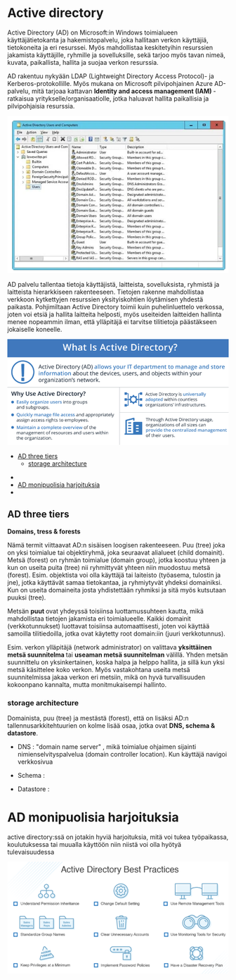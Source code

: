 # Active directory

Active Directory (AD) on Microsoft:in Windows toimialueen käyttäjätietokanta ja hakemistopalvelu, joka hallitaan verkon käyttäjiä, tietokoneita ja eri resurssei. Myös mahdollistaa keskitetyihin resurssien jakamista käyttäjille, ryhmille ja sovelluksille, sekä tarjoo myös tavan nimeä, kuvata, paikallista, hallita ja suojaa verkon resurssia.

AD rakentuu nykyään LDAP (Lightweight Directory Access Protocol)- ja Kerberos-protokollille. Myös mukana on Microsoft pilvipohjainen Azure AD-palvelu, mitä tarjoaa kattavan <b> Identity and access management (IAM) </b> -  ratkaisua yritykselle/organisaatiolle, jotka haluavat hallita paikallisia ja pilvipohjaisia resurssia.

![Alt text](images/active-directory-1.PNG)

AD palvelu tallentaa tietoja käyttäjistä, laitteista, sovelluksista, ryhmistä ja laitteista hierarkkiseen rakenteeseen. Tietojen rakenne mahdollistaa verkkoon kytkettyjen resurssien yksityiskohtien löytämisen yhdestä paikasta. Pohjimiltaan Active Directory toimii kuin puhelinluettelo verkossa, joten voi etsiä ja hallita laitteita helposti, myös useiteiden laitteiden hallinta menee nopeammin ilman, että ylläpitäjä ei tarvitse tilitietoja päästäkseen jokaiselle koneelle.

![Alt text](images/active-directory-3.PNG)

* [AD three tiers](#AD-three-tiers)
    * [storage architecture](#storage-architecture)
- [](#)
- [AD monipuolisia harjoituksia](#AD-monipuolisia-harjoituksia)
- [](#)


## AD three tiers

<b>Domains, tress & forests </b> <br>

Nämä termit viittaavat AD:n sisäisen loogisen rakenteeseen. Puu (tree) joka on yksi toimialue tai objektiryhmä, joka seuraavat alialueet (child domainit). Metsä (forest) on ryhmän toimialue (domain group), jotka koostuu yhteen ja kun on useita puita (tree) nii ryhmittyvät yhteen niin muodostuu metsä (forest). Esim. objektista voi olla käyttäjä tai laiteisto (työasema, tulostin ja jne), jotka käyttävät samaa tietokantaa, ja ryhmiytyvät yhdeksi domainiksi. Kun on useita domaineita josta yhdistettään ryhmiksi ja sitä myös kutsutaan puuksi (tree).

Metsän <b> puut </b> ovat yhdeyssä toisiinsa luottamussuhteen kautta, mikä mahdollistaa tietojen jakamista eri toimialueelle. Kaikki domainit (verkkotunnukset) luottavat toisiinsa automaattisesti, joten voi käyttää samoilla tilitiedoilla, jotka ovat käytetty root domain:iin (juuri verkkotunnus). 

Esim. verkon ylläpitäjä (network administrator) on valittava <b> yksittäinen metsä suunnitelma </b> tai <b> useaman metsä suunnitelman</b> välillä. Yhden metsän suunnittelu on yksinkertainen, koska halpa ja helppo hallita, ja sillä kun yksi metsä käsittelee koko verkon. Myös vastakohtana useita metsä suunnitelmissa jakaa verkon eri metsiin, mikä on hyvä turvallisuuden kokoonpano kannalta, mutta monitmukaisempi hallinto.

### storage architecture

Domainista, puu (tree) ja mestästä (forest), että on lisäksi AD:n tallennusarkkitehtuurien on kolme lisää osaa, jotka ovat <b>DNS, schema & datastore</b>.

- DNS : "domain name server" , mikä toimialue ohjaimen sijainti nimienselvityspalvelua (domain controller location). Kun käyttäjä navigoi verkkosivua 

- Schema :

- Datastore :

# AD monipuolisia harjoituksia

active directory:ssä on jotakin hyviä harjoituksia, mitä voi tukea työpaikassa, koulutuksessa tai muualla käyttöön niin niistä voi olla hyötyä tulevaisuudessa

![Alt text](images/active-directory-practices-1.PNG)


